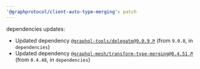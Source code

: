 ```yaml
---
'@graphprotocol/client-auto-type-merging': patch
---
```

dependencies updates:
  - Updated dependency [`@graphql-tools/delegate@9.0.9` ↗︎](https://www.npmjs.com/package/@graphql-tools/delegate/v/9.0.9) (from `9.0.8`, in `dependencies`)
  - Updated dependency [`@graphql-mesh/transform-type-merging@0.4.51` ↗︎](https://www.npmjs.com/package/@graphql-mesh/transform-type-merging/v/0.4.51) (from `0.4.48`, in `dependencies`)
